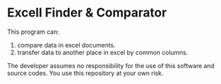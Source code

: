 # Excell Finder & Comparator

This program can:
1. compare data in excel documents.
2. transfer data to another place in excel by common columns.

The developer assumes no responsibility for the use of this software and source codes.
You use this repository at your own risk.
